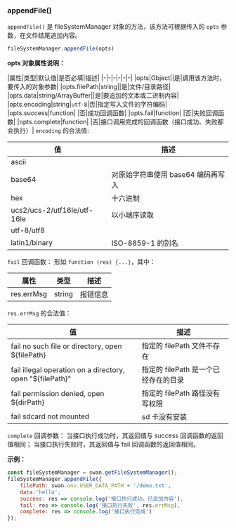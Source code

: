 ### appendFile()

`appendFile()` 是 fileSystemManager 对象的方法，该方法可根据传入的 `opts` 参数，在文件结尾追加内容。

```js
fileSystemManager.appendFile(opts)
```
**opts 对象属性说明：**

|属性|类型|默认值|是否必填|描述|
|-|-|-|-|-|-|
|opts|Object||是|调用该方法时，要传入的对象参数|
|opts.filePath|string||是|文件/目录路径|
|opts.data|string/ArrayBuffer||是|要追加的文本或二进制内容|
|opts.encoding|string|`utf-8`|否|指定写入文件的字符编码|
|opts.success|function| |否|成功回调函数|
|opts.fail|function| |否|失败回调函数|
|opts.complete|function| |否|接口调用完成的回调函数（接口成功、失败都会执行）|
`encoding` 的合法值:

|值|描述|
|-|-|
|ascii| |
|base64|对原始字符串使用 base64 编码再写入|
|hex|十六进制|
|ucs2/ucs-2/utf16le/utf-16le|以小端序读取|
|utf-8/utf8||
|latin1/binary|ISO-8859-1 的别名|

`fail` 回调函数：
形如 `function (res) {...}`，其中：

|属性|类型|描述|
|-|-|-|
|res.errMsg|string|报错信息 |


`res.errMsg` 的合法值：

| 值                                     | 描述
|-|-|
|fail no such file or directory, open ${filePath}|指定的 filePath 文件不存在
| fail illegal operation on a directory, open "${filePath}"| 指定的 filePath 是一个已经存在的目录
|fail permission denied, open ${dirPath}|指定的 filePath 路径没有写权限
|fail sdcard not mounted|sd 卡没有安装

`complete` 回调参数：
当接口执行成功时，其返回值与 success 回调函数的返回值相同；
当接口执行失败时，其返回值与 fail 回调函数的返回值相同。

**示例：**

```js
const fileSystemManager = swan.getFileSystemManager();
fileSystemManager.appendFile({
    filePath: swan.env.USER_DATA_PATH + '/demo.txt',
    data:'hello',
    success: res => console.log('接口执行成功，已追加内容'),
    fail: res => console.log('接口执行失败', res.errMsg),
    complete: res => console.log('接口执行完成')
});
```